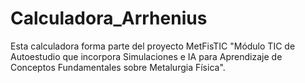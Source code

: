 # Calculadora_Arrhenius
Esta calculadora forma parte del proyecto MetFisTIC "Módulo TIC de Autoestudio que incorpora Simulaciones e IA para Aprendizaje de Conceptos Fundamentales sobre Metalurgia Física".
